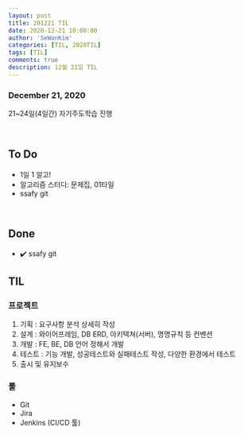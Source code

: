 ```yaml
---
layout: post
title: 201221 TIL
date: 2020-12-21 10:08:00
author: 'SeWonKim'
categories: [TIL, 2020TIL]
tags: [TIL]
comments: true
description: 12월 21일 TIL
---
```


### December 21, 2020

21~24일(4일간) 자기주도학습 진행

&nbsp;


## To Do

- 1일 1 알고!
- 알고리즘 스터디: 문제집, 01타일
- ssafy git

&nbsp;
&nbsp;

## Done

- ✔️ ssafy git


## TIL 

### 프로젝트

1. 기획 : 요구사항 분석 상세히 작성
2. 설계 : 와이어프레임, DB ERD, 아키텍쳐(서버), 명명규칙 등 컨벤션
3. 개발 : FE, BE, DB 언어 정해서 개발
4. 테스트 : 기능 개발, 성공테스트와 실패테스트 작성, 다양한 환경에서 테스트
5. 출시 및 유지보수
   

### 툴

- Git
- Jira
- Jenkins (CI/CD 툴)
  
&nbsp;
&nbsp;

